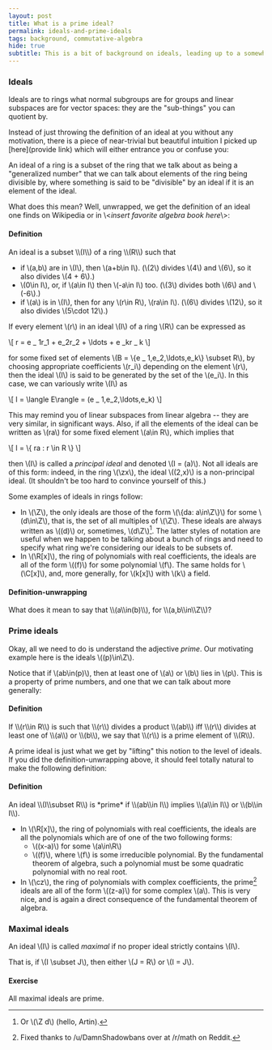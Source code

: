 ```yaml
---
layout: post
title: What is a prime ideal?
permalink: ideals-and-prime-ideals
tags: background, commutative-algebra
hide: true
subtitle: This is a bit of background on ideals, leading up to a somewhat-motivated definition of a prime ideal, that I wrote for <a href="/schemes-i/">part 1</a> of my <a href="/schemes/">schemes sequence</a>.
---
```



### Ideals

Ideals are to rings what normal subgroups are for groups and linear subspaces are for vector spaces: they are the "sub-things" you can quotient by.

Instead of just throwing the definition of an ideal at you without any motivation, there is a piece of near-trivial but beautiful intuition I picked up [here](provide link) which will either entrance you or confuse you:

An ideal of a ring is a subset of the ring that we talk about as being a "generalized number" that we can talk about elements of the ring being divisible by, where something is said to be "divisible" by an ideal if it is an element of the ideal.

What does this mean? Well, unwrapped, we get the definition of an ideal one finds on Wikipedia or in \\<*insert favorite algebra book here*\\>:

<div class="bd-callout bd-callout-info"><h4>Definition</h4>
<p>
An ideal is a subset \\(I\\) of a ring \\(R\\) such that

* if \\(a,b\\) are in \\(I\\), then \\(a+b\\in I\\). (\\(2\\) divides \\(4\\) and \\(6\\), so it also divides \\(4 + 6\\).)
* \\(0\\in I\\), or, if \\(a\\in I\\) then \\(-a\\in I\\) too. (\\(3\\) divides both \\(6\\) and \\(-6\\).)
* if \\(a\\) is in \\(I\\), then for any \\(r\\in R\\), \\(ra\\in I\\). (\\(6\\) divides \\(12\\), so it also divides \\(5\\cdot 12\\).)

</p>
</div>

If every element \\(r\\) in an ideal \\(I\\) of a ring \\(R\\) can be expressed as 

\\[ r = e _ 1r_1 + e_2r_2 + \\ldots + e  _kr _ k \\]
 
for some fixed set of elements \\(B = \\{e _ 1,e_2,\\ldots,e_k\\} \\subset R\\),<!--_--> by choosing appropriate coefficients \\(r_i\\)<!--_--> depending on the element \\(r\\), then the ideal \\(I\\) is said to be generated by the set of the \\(e_i\\). In this case, we can variously write \\(I\\) as 

\\[ I = \\langle E\\rangle = (e _ 1,e_2,\\ldots,e_k) \\]

This may remind you of linear subspaces from linear algebra -- they are very similar, in significant ways. Also, if all the elements of the ideal can be written as \\(ra\\) for some fixed element \\(a\\in R\\), which implies that

\\[ I = \\{ ra : r \\in R \\} \\]

then \\(I\\) is called a  _principal ideal_ and denoted \\(I = (a)\\). Not all ideals are of this form: indeed, in the ring \\(\\zx\\), the ideal \\((2,x)\\) is a non-principal ideal. (It shouldn't be too hard to convince yourself of this.)

Some examples of ideals in rings follow:

* In \\(\\Z\\), the only ideals are those of the form \\(\\{da: a\\in\\Z\\}\\) for some \\(d\\in\\Z\\), that is, the set of all multiples of \\(\\Z\\). These ideals are always written as \\((d)\\) or, sometimes, \\(d\\Z\\)[^artin]. The latter styles of notation are useful when we happen to be talking about a bunch of rings and need to specify what ring we're considering our ideals to be subsets of.
* In \\(\\R[x]\\), the ring of polynomials with real coefficients, the ideals are all of the form \\((f)\\) for some polynomial \\(f\\). The same holds for \\(\\C[x]\\), and, more generally, for \\(k[x]\\) with \\(k\\) a field.

<div class="bd-callout bd-callout-info"><h4>Definition-unwrapping</h4>
<p>What does it mean to say that \\(a\\in(b)\\), for \\(a,b\\in\\Z\\)?</p>
</div>

### Prime ideals

Okay, all we need to do is understand the adjective *prime*. Our motivating example here is the ideals \\((p)\\in\\Z\\).

Notice that if \\(ab\\in(p)\\), then at least one of \\(a\\) or \\(b\\) lies in \\(p\\). This is a property of prime numbers, and one that we can talk about more generally:

<div class="bd-callout bd-callout-info"><h4>Definition</h4>
<p>If \\(r\\in R\\) is such that \\(r\\) divides a product \\(ab\\) iff \\(r\\) divides at least one of \\(a\\) or \\(b\\), we say that \\(r\\) is a prime element of \\(R\\).</p>
</div>

A prime ideal is just what we get by "lifting" this notion to the level of ideals. If you did the definition-unwrapping above, it should feel totally natural to make the following definition:

<div class="bd-callout bd-callout-info"><h4>Definition</h4>
<p>An ideal \\(I\\subset R\\) is *prime* if \\(ab\\in I\\) implies \\(a\\in I\\) or \\(b\\in I\\).</p>
</div>

* In \\(\\R[x]\\), the ring of polynomials with real coefficients, the ideals are all the polynomials which are of one of the two following forms:
  - \\((x-a)\\) for some \\(a\\in\\R\\)
  - \\((f)\\), where \\(f\\) is some irreducible polynomial. By the fundamental theorem of algebra, such a polynomial must be some quadratic polynomial with no real root.
* In \\(\\cz\\), the ring of polynomials with complex coefficients, the prime[^prime-fix] ideals are all of the form \\((z-a)\\) for some complex \\(a\\). This is very nice, and is again a direct consequence of the fundamental theorem of algebra.

### Maximal ideals

An ideal \\(I\\) is called  _maximal_ if no proper ideal strictly contains \\(I\\). 

That is, if \\(I \\subset J\\), then either \\(J = R\\) or \\(I = J\\).

<div class="bd-callout bd-callout-info"><h4>Exercise</h4>
<p>All maximal ideals are prime.</p>
</div>

[^prime-fix]: Fixed thanks to /u/DamnShadowbans over at /r/math on Reddit.

[^artin]: Or \\(\\Z d\\) (hello, Artin).
